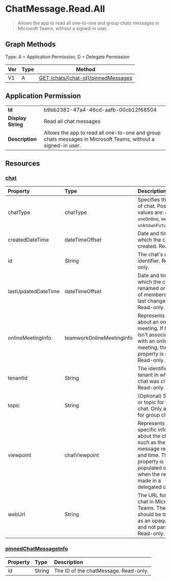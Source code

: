 # ChatMessage.Read.All

> Allows the app to read all one-to-one and group chats messages in Microsoft Teams, without a signed-in user.
## Graph Methods

Type: A = Application Permission, D = Delegate Permission

|Ver|Type|Method|
|-------|----|------|
|V1|A|[GET /chats/{chat-id}/pinnedMessages](https://docs.microsoft.com/graph/api/chat-list-pinnedmessages?view=graph-rest-1.0&tabs=http)|
## Application Permission
|||
|-|-|
|**Id**|b9bb2381-47a4-46cd-aafb-00cb12f68504|
|**Display String**|Read all chat messages|
|**Description**|Allows the app to read all one-to-one and group chats messages in Microsoft Teams, without a signed-in user.|
## Resources
### [chat ](https://docs.microsoft.com/graph/api/resources/chat?view=graph-rest-1.0&tabs=http)
| Property   | Type |Description|
|:---------------|:--------|:----------|
| chatType| chatType | Specifies the type of chat. Possible values are: `group`, `oneOnOne`, `meeting`, `unknownFutureValue`.|
| createdDateTime| dateTimeOffset|  Date and time at which the chat was created. Read-only.|
| id| String| The chat's unique identifier. Read-only.|
| lastUpdatedDateTime| dateTimeOffset|  Date and time at which the chat was renamed or the list of members was last changed. Read-only.|
| onlineMeetingInfo | teamworkOnlineMeetingInfo | Represents details about an online meeting. If the chat isn't associated with an online meeting, the property is empty. Read-only.|
| tenantId| String | The identifier of the tenant in which the chat was created. Read-only.|
| topic| String|  (Optional) Subject or topic for the chat. Only available for group chats.|
| viewpoint|chatViewpoint|Represents caller-specific information about the chat, such as the last message read date and time. This property is populated only when the request is made in a delegated context.|
| webUrl | String| The URL for the chat in Microsoft Teams. The URL should be treated as an opaque blob, and not parsed. Read-only. |
### [pinnedChatMessageInfo ](https://docs.microsoft.com/graph/api/resources/pinnedchatmessageinfo?view=graph-rest-1.0&tabs=http)
|Property|Type|Description|
|:---|:---|:---|
| id| String| The ID of the chatMessage. Read-only. |
